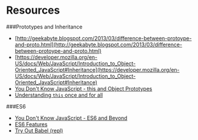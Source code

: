 # Resources

###Prototypes and Inheritance

* [http://geekabyte.blogspot.com/2013/03/difference-between-protoype-and-proto.html](http://geekabyte.blogspot.com/2013/03/difference-between-protoype-and-proto.html)
* [https://developer.mozilla.org/en-US/docs/Web/JavaScript/Introduction_to_Object-Oriented_JavaScript#Inheritance](https://developer.mozilla.org/en-US/docs/Web/JavaScript/Introduction_to_Object-Oriented_JavaScript#Inheritance)
* [You Don't Know JavaScript - this and Object Prototypes](https://github.com/getify/You-Dont-Know-JS/blob/master/this%20&%20object%20prototypes/README.md#you-dont-know-js-this--object-prototypes)
* [Understanding `this` once and for all](https://journeyintojavascript.quora.com/understanding-this-once-and-for-all)

###ES6

* [You Don't Know JavaScript - ES6 and Beyond](https://github.com/getify/You-Dont-Know-JS/blob/master/es6%20&%20beyond/README.md#you-dont-know-js-es6--beyond)
* [ES6 Features](https://github.com/lukehoban/es6features)
* [Try Out Babel (repl)](https://babeljs.io/repl/)
